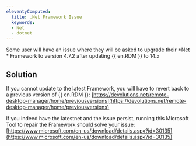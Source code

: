 ```yaml
---
eleventyComputed:
  title: .Net Framework Issue
  keywords:
  - Net
  - dotnet
---
```

Some user will have an issue where they will be asked to upgrade their *Net * Framework to version 4.7.2 after updating {{ en.RDM }} to 14.x
## Solution
If you cannot update to the latest Framework, you will have to revert back to a previous version of {{ en.RDM }}: [https://devolutions.net/remote-desktop-manager/home/previousversions](https://devolutions.net/remote-desktop-manager/home/previousversions)  

If you indeed have the latestnet and the issue persist, running this Microsoft Tool to repair the Framework should solve your issue: [https://www.microsoft.com/en-us/download/details.aspx?id=30135](https://www.microsoft.com/en-us/download/details.aspx?id=30135)
